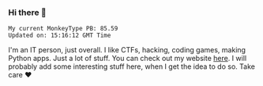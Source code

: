 ### Hi there 👋
<!-- PB START -->
```
My current MonkeyType PB: 85.59
Updated on: 15:16:12 GMT Time
```
<!-- PB END -->
I'm an IT person, just overall. I like CTFs, hacking, coding games, making Python apps. Just a lot of stuff.
You can check out my website [here](https://skill3472.github.io/).
I will probably add some interesting stuff here, when I get the idea to do so. Take care ❤️
